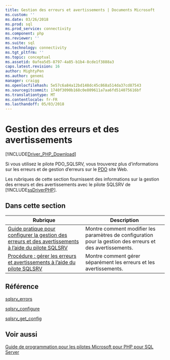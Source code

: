```yaml
---
title: Gestion des erreurs et avertissements | Documents Microsoft
ms.custom: ''
ms.date: 03/26/2018
ms.prod: sql
ms.prod_service: connectivity
ms.component: php
ms.reviewer: ''
ms.suite: sql
ms.technology: connectivity
ms.tgt_pltfrm: ''
ms.topic: conceptual
ms.assetid: 0afea5d5-8797-4a85-b1b4-8cde1f3888a3
caps.latest.revision: 16
author: MightyPen
ms.author: genemi
manager: craigg
ms.openlocfilehash: 5e57c6a84a12bd148dc45c868a514da37cd87543
ms.sourcegitcommit: 1740f3090b168c0e809611a7aa6fd514075616bf
ms.translationtype: MT
ms.contentlocale: fr-FR
ms.lasthandoff: 05/03/2018
---
```

# <a name="handling-errors-and-warnings"></a>Gestion des erreurs et des avertissements
[!INCLUDE[Driver_PHP_Download](../../includes/driver_php_download.md)]

Si vous utilisez le pilote PDO_SQLSRV, vous trouverez plus d’informations sur les erreurs et de gestion d’erreurs sur le [PDO](http://php.net/manual/book.pdo.php) site Web.  
  
Les rubriques de cette section fournissent des informations sur la gestion des erreurs et des avertissements avec le pilote SQLSRV de [!INCLUDE[ssDriverPHP](../../includes/ssdriverphp_md.md)].  
  
## <a name="in-this-section"></a>Dans cette section  
  
|Rubrique| Description|  
|---------|---------------|  
|[Guide pratique pour configurer la gestion des erreurs et des avertissements à l’aide du pilote SQLSRV](../../connect/php/how-to-configure-error-and-warning-handling-using-the-sqlsrv-driver.md)|Montre comment modifier les paramètres de configuration pour la gestion des erreurs et des avertissements.|  
|[Procédure : gérer les erreurs et avertissements à l’aide du pilote SQLSRV](../../connect/php/how-to-handle-errors-and-warnings-using-the-sqlsrv-driver.md)|Montre comment gérer séparément les erreurs et les avertissements.|  
  
## <a name="reference"></a>Référence  
[sqlsrv_errors](../../connect/php/sqlsrv-errors.md)  
  
[sqlsrv_configure](../../connect/php/sqlsrv-configure.md)  
  
[sqlsrv_get_config](../../connect/php/sqlsrv-get-config.md)  
  
## <a name="see-also"></a>Voir aussi  
[Guide de programmation pour les pilotes Microsoft pour PHP pour SQL Server](../../connect/php/programming-guide-for-php-sql-driver.md)
  
